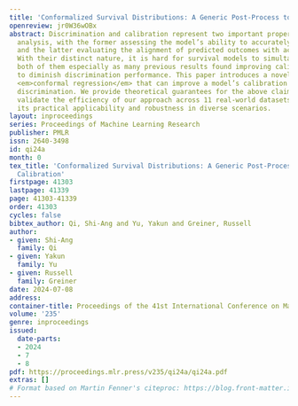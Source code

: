 ```yaml
---
title: 'Conformalized Survival Distributions: A Generic Post-Process to Increase Calibration'
openreview: jr0W36wOBx
abstract: Discrimination and calibration represent two important properties of survival
  analysis, with the former assessing the model’s ability to accurately rank subjects
  and the latter evaluating the alignment of predicted outcomes with actual events.
  With their distinct nature, it is hard for survival models to simultaneously optimize
  both of them especially as many previous results found improving calibration tends
  to diminish discrimination performance. This paper introduces a novel approach utilizing
  <em>conformal regression</em> that can improve a model’s calibration without degrading
  discrimination. We provide theoretical guarantees for the above claim, and rigorously
  validate the efficiency of our approach across 11 real-world datasets, showcasing
  its practical applicability and robustness in diverse scenarios.
layout: inproceedings
series: Proceedings of Machine Learning Research
publisher: PMLR
issn: 2640-3498
id: qi24a
month: 0
tex_title: 'Conformalized Survival Distributions: A Generic Post-Process to Increase
  Calibration'
firstpage: 41303
lastpage: 41339
page: 41303-41339
order: 41303
cycles: false
bibtex_author: Qi, Shi-Ang and Yu, Yakun and Greiner, Russell
author:
- given: Shi-Ang
  family: Qi
- given: Yakun
  family: Yu
- given: Russell
  family: Greiner
date: 2024-07-08
address:
container-title: Proceedings of the 41st International Conference on Machine Learning
volume: '235'
genre: inproceedings
issued:
  date-parts:
  - 2024
  - 7
  - 8
pdf: https://proceedings.mlr.press/v235/qi24a/qi24a.pdf
extras: []
# Format based on Martin Fenner's citeproc: https://blog.front-matter.io/posts/citeproc-yaml-for-bibliographies/
---
```


